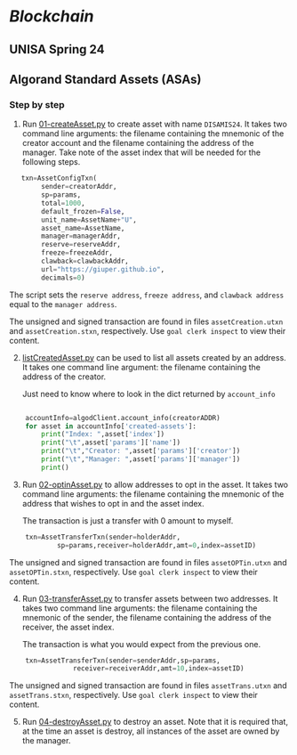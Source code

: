 # *Blockchain*
## UNISA Spring 24 ##

## Algorand Standard Assets (ASAs) ##

### Step by step  ###

1. Run [01-createAsset.py](./01-createAsset.py) to create asset with name ```DISAMIS24```.
It takes two command line arguments: 
the filename containing the mnemonic of the creator account and
the filename containing the address of the manager.
Take note of the asset index that will be needed for the following steps.

```python
   txn=AssetConfigTxn(
        sender=creatorAddr,
        sp=params,
        total=1000,
        default_frozen=False,
        unit_name=AssetName+"U",
        asset_name=AssetName,
        manager=managerAddr,
        reserve=reserveAddr,
        freeze=freezeAddr,
        clawback=clawbackAddr,
        url="https://giuper.github.io",
        decimals=0)
```

The script sets the ```reserve address```, ```freeze address```, and ```clawback address``` equal to
the ```manager address```. 


The unsigned and signed transaction are found in files ```assetCreation.utxn``` and 
```assetCreation.stxn```, respectively. 
Use ```goal clerk inspect``` to view their content.

2. [listCreatedAsset.py](./listCreatedAsset.py) can be used to list all assets created by an address.
    It takes one command line argument: the filename containing the address of the creator.

    Just need to know where to look in the dict returned by ```account_info```

```python

    accountInfo=algodClient.account_info(creatorADDR)
    for asset in accountInfo['created-assets']:
        print("Index: ",asset['index'])
        print("\t",asset['params']['name'])
        print("\t","Creator: ",asset['params']['creator'])
        print("\t","Manager: ",asset['params']['manager'])
        print()
```

3. Run [02-optinAsset.py](./02-optinAsset.py) to allow addresses to opt in the asset.
    It takes two command line arguments: 
    the filename containing the mnemonic of the address that wishes to opt in and the asset index.
   
    The transaction is just a transfer with 0 amount to myself.

```python
    txn=AssetTransferTxn(sender=holderAddr,
            sp=params,receiver=holderAddr,amt=0,index=assetID)
```
    
The unsigned and signed transaction are found in files ```assetOPTin.utxn``` and 
```assetOPTin.stxn```, respectively. 
Use ```goal clerk inspect``` to view their content.

4. Run [03-transferAsset.py](./03-transferAsset.py) to transfer assets between two addresses. 
    It takes two command line arguments: 
    the filename containing the mnemonic of the sender,
    the filename containing the address of the receiver,
    the asset index.

    The transaction is what you would expect from the previous one.

```python
    txn=AssetTransferTxn(sender=senderAddr,sp=params,
                receiver=receiverAddr,amt=10,index=assetID)
```

The unsigned and signed transaction are found in files ```assetTrans.utxn``` and 
    ```assetTrans.stxn```, respectively. 
    Use ```goal clerk inspect``` to view their content.

5. Run [04-destroyAsset.py](./04-destroyAsset.py) to destroy an asset.
    Note that it is required that, at the time an asset is destroy, all instances
    of the asset are owned by the manager.
